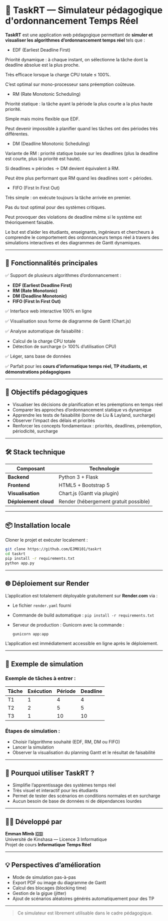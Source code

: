 # 🎯 TaskRT — Simulateur pédagogique d'ordonnancement Temps Réel

**TaskRT** est une application web pédagogique permettant de **simuler et visualiser les algorithmes d’ordonnancement temps réel** tels que :

- EDF (Earliest Deadline First)

Priorité dynamique : à chaque instant, on sélectionne la tâche dont la deadline absolue est la plus proche.

Très efficace lorsque la charge CPU totale ≤ 100%.

C’est optimal sur mono-processeur sans préemption coûteuse.

- RM (Rate Monotonic Scheduling)

Priorité statique : la tâche ayant la période la plus courte a la plus haute priorité.

Simple mais moins flexible que EDF.

Peut devenir impossible à planifier quand les tâches ont des périodes très différentes.

- DM (Deadline Monotonic Scheduling)

Variante de RM : priorité statique basée sur les deadlines (plus la deadline est courte, plus la priorité est haute).

Si deadlines ≈ périodes → DM devient équivalent à RM.

Peut être plus performant que RM quand les deadlines sont < périodes.

- FIFO (First In First Out)

Très simple : on exécute toujours la tâche arrivée en premier.

Pas du tout optimal pour des systèmes critiques.

Peut provoquer des violations de deadline même si le système est théoriquement faisable.

Le but est d’aider les étudiants, enseignants, ingénieurs et chercheurs à comprendre le comportement des ordonnanceurs temps réel à travers des simulations interactives et des diagrammes de Gantt dynamiques.

---

## 🚀 Fonctionnalités principales

✅ Support de plusieurs algorithmes d’ordonnancement :

- **EDF (Earliest Deadline First)**
- **RM (Rate Monotonic)**
- **DM (Deadline Monotonic)**
- **FIFO (First In First Out)**

✅ Interface web interactive 100% en ligne

✅ Visualisation sous forme de diagramme de Gantt (Chart.js)

✅ Analyse automatique de faisabilité :

- Calcul de la charge CPU totale
- Détection de surcharge (> 100% d’utilisation CPU)

✅ Léger, sans base de données

✅ Parfait pour les **cours d’informatique temps réel, TP étudiants, et démonstrations pédagogiques**

---

## 🎯 Objectifs pédagogiques

- Visualiser les décisions de planification et les préemptions en temps réel
- Comparer les approches d’ordonnancement statique vs dynamique
- Apprendre les tests de faisabilité (borne de Liu & Layland, surcharge)
- Observer l’impact des délais et priorités
- Renforcer les concepts fondamentaux : priorités, deadlines, préemption, périodicité, surcharge

---

## 🛠 Stack technique

| Composant | Technologie |
| --------- | ----------- |
| **Backend** | Python 3 + Flask |
| **Frontend** | HTML5 + Bootstrap 5 |
| **Visualisation** | Chart.js (Gantt via plugin) |
| **Déploiement cloud** | Render (hébergement gratuit possible) |

---

## 📦 Installation locale

Cloner le projet et exécuter localement :

```bash
git clone https://github.com/EJM0101/taskrt
cd taskrt
pip install -r requirements.txt
python app.py
```

---

## 🌐 Déploiement sur Render

L’application est totalement déployable gratuitement sur **Render.com** via :

- Le fichier `render.yaml` fourni
- Commande de build automatique : `pip install -r requirements.txt`
- Serveur de production : Gunicorn avec la commande :

    ```bash
    gunicorn app:app
    ```

L’application est immédiatement accessible en ligne après le déploiement.

---

## 🧪 Exemple de simulation

### Exemple de tâches à entrer :

| Tâche | Exécution | Période | Deadline |
| ----- | ---------- | ------- | -------- |
| T1    | 1          | 4       | 4        |
| T2    | 2          | 5       | 5        |
| T3    | 1          | 10      | 10       |

### Étapes de simulation :

- Choisir l’algorithme souhaité (EDF, RM, DM ou FIFO)
- Lancer la simulation
- Observer la visualisation du planning Gantt et le résultat de faisabilité

---

## 🔐 Pourquoi utiliser TaskRT ?

- Simplifie l’apprentissage des systèmes temps réel
- Très visuel et interactif pour les étudiants
- Permet de tester des scénarios en conditions normales et en surcharge
- Aucun besoin de base de données ni de dépendances lourdes

---

## 👨‍🏫 Développé par

**Emman Mlmb 🇨🇩**  
Université de Kinshasa — Licence 3 Informatique  
Projet de cours **Informatique Temps Réel**

---

## 💡 Perspectives d’amélioration

- Mode de simulation pas-à-pas
- Export PDF ou image du diagramme de Gantt
- Calcul des blocages (blocking time)
- Gestion de la gigue (jitter)
- Ajout de scénarios aléatoires générés automatiquement pour des TP

---

> Ce simulateur est librement utilisable dans le cadre pédagogique.